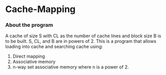 # Cache-Mapping
### About the program
A cache of size S with CL as the number of cache lines and block size B is to be built. S, CL, and B are in powers of 2. 
This is a program that allows loading into cache and searching cache using:
1) Direct mapping 
2) Associative memory
3) n-way set associative memory where n is a power of 2.
